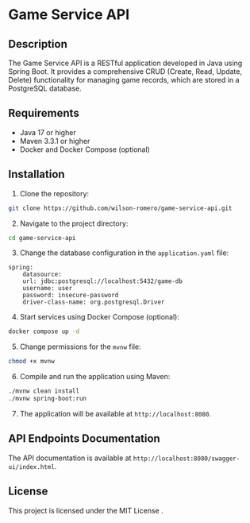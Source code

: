 # Game  Service API

## Description

The Game Service API is a RESTful application developed in Java using Spring Boot. It provides a comprehensive CRUD (Create, Read, Update, Delete) functionality for managing game records, which are stored in a PostgreSQL database.

## Requirements

- Java 17 or higher
- Maven 3.3.1 or higher
- Docker and Docker Compose (optional)

## Installation

1. Clone the repository:

```bash
git clone https://github.com/wilson-romero/game-service-api.git
```

2. Navigate to the project directory:

```bash
cd game-service-api
```

3. Change the database configuration in the `application.yaml` file:

```properties
spring:
    datasource:
    url: jdbc:postgresql://localhost:5432/game-db
    username: user
    password: insecure-password
    driver-class-name: org.postgresql.Driver
```

4. Start services using Docker Compose (optional):

```bash
docker compose up -d
```

5. Change permissions for the `mvnw` file:

```bash
chmod +x mvnw
```

6. Compile and run the application using Maven:

```bash
./mvnw clean install
./mvnw spring-boot:run
```

7. The application will be available at `http://localhost:8080`.


## API Endpoints Documentation

The API documentation is available at `http://localhost:8080/swagger-ui/index.html`.


## License

This project is licensed under the MIT License .